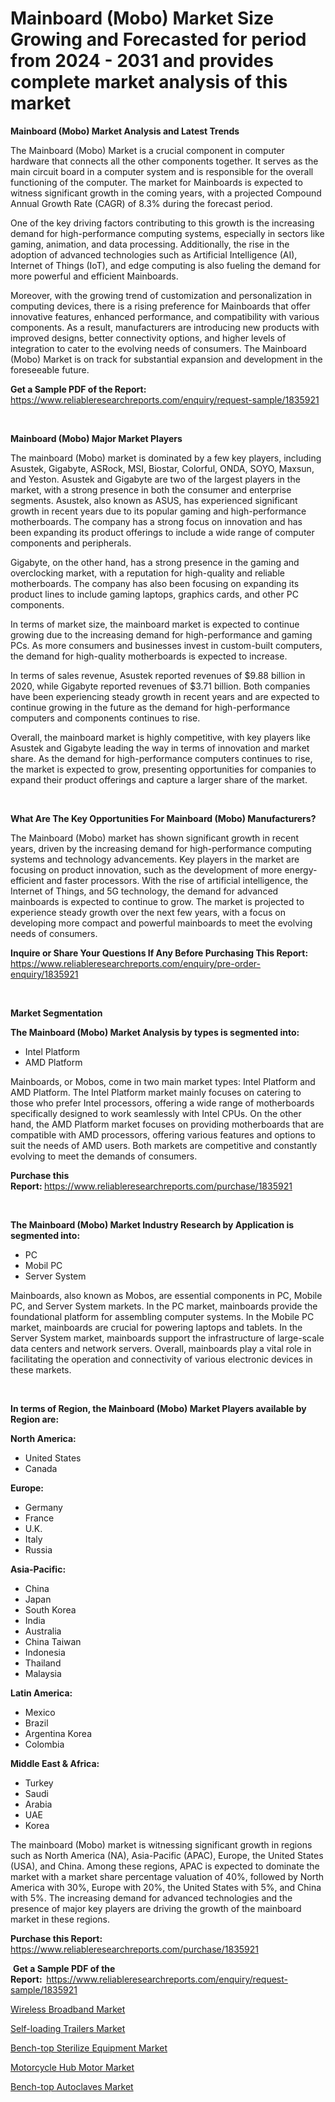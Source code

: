 <p><h1>Mainboard (Mobo) Market Size Growing and Forecasted for period from 2024 - 2031 and provides complete market analysis of this market</h1></p><p><strong>Mainboard (Mobo) Market Analysis and Latest Trends</strong></p>
<p><p>The Mainboard (Mobo) Market is a crucial component in computer hardware that connects all the other components together. It serves as the main circuit board in a computer system and is responsible for the overall functioning of the computer. The market for Mainboards is expected to witness significant growth in the coming years, with a projected Compound Annual Growth Rate (CAGR) of 8.3% during the forecast period.</p><p>One of the key driving factors contributing to this growth is the increasing demand for high-performance computing systems, especially in sectors like gaming, animation, and data processing. Additionally, the rise in the adoption of advanced technologies such as Artificial Intelligence (AI), Internet of Things (IoT), and edge computing is also fueling the demand for more powerful and efficient Mainboards.</p><p>Moreover, with the growing trend of customization and personalization in computing devices, there is a rising preference for Mainboards that offer innovative features, enhanced performance, and compatibility with various components. As a result, manufacturers are introducing new products with improved designs, better connectivity options, and higher levels of integration to cater to the evolving needs of consumers. The Mainboard (Mobo) Market is on track for substantial expansion and development in the foreseeable future.</p></p>
<p><strong>Get a Sample PDF of the Report:&nbsp;</strong> <a href="https://www.reliableresearchreports.com/enquiry/request-sample/1835921">https://www.reliableresearchreports.com/enquiry/request-sample/1835921</a></p>
<p>&nbsp;</p>
<p><strong>Mainboard (Mobo) Major Market Players</strong></p>
<p><p>The mainboard (Mobo) market is dominated by a few key players, including Asustek, Gigabyte, ASRock, MSI, Biostar, Colorful, ONDA, SOYO, Maxsun, and Yeston. Asustek and Gigabyte are two of the largest players in the market, with a strong presence in both the consumer and enterprise segments. Asustek, also known as ASUS, has experienced significant growth in recent years due to its popular gaming and high-performance motherboards. The company has a strong focus on innovation and has been expanding its product offerings to include a wide range of computer components and peripherals.</p><p>Gigabyte, on the other hand, has a strong presence in the gaming and overclocking market, with a reputation for high-quality and reliable motherboards. The company has also been focusing on expanding its product lines to include gaming laptops, graphics cards, and other PC components.</p><p>In terms of market size, the mainboard market is expected to continue growing due to the increasing demand for high-performance and gaming PCs. As more consumers and businesses invest in custom-built computers, the demand for high-quality motherboards is expected to increase.</p><p>In terms of sales revenue, Asustek reported revenues of $9.88 billion in 2020, while Gigabyte reported revenues of $3.71 billion. Both companies have been experiencing steady growth in recent years and are expected to continue growing in the future as the demand for high-performance computers and components continues to rise.</p><p>Overall, the mainboard market is highly competitive, with key players like Asustek and Gigabyte leading the way in terms of innovation and market share. As the demand for high-performance computers continues to rise, the market is expected to grow, presenting opportunities for companies to expand their product offerings and capture a larger share of the market.</p></p>
<p>&nbsp;</p>
<p><strong>What Are The Key Opportunities For Mainboard (Mobo) Manufacturers?</strong></p>
<p><p>The Mainboard (Mobo) market has shown significant growth in recent years, driven by the increasing demand for high-performance computing systems and technology advancements. Key players in the market are focusing on product innovation, such as the development of more energy-efficient and faster processors. With the rise of artificial intelligence, the Internet of Things, and 5G technology, the demand for advanced mainboards is expected to continue to grow. The market is projected to experience steady growth over the next few years, with a focus on developing more compact and powerful mainboards to meet the evolving needs of consumers.</p></p>
<p><strong>Inquire or Share Your Questions If Any Before Purchasing This Report:</strong> <a href="https://www.reliableresearchreports.com/enquiry/pre-order-enquiry/1835921">https://www.reliableresearchreports.com/enquiry/pre-order-enquiry/1835921</a></p>
<p>&nbsp;</p>
<p><strong>Market Segmentation</strong></p>
<p><strong>The Mainboard (Mobo) Market Analysis by types is segmented into:</strong></p>
<p><ul><li>Intel Platform</li><li>AMD Platform</li></ul></p>
<p><p>Mainboards, or Mobos, come in two main market types: Intel Platform and AMD Platform. The Intel Platform market mainly focuses on catering to those who prefer Intel processors, offering a wide range of motherboards specifically designed to work seamlessly with Intel CPUs. On the other hand, the AMD Platform market focuses on providing motherboards that are compatible with AMD processors, offering various features and options to suit the needs of AMD users. Both markets are competitive and constantly evolving to meet the demands of consumers.</p></p>
<p><strong>Purchase this Report:&nbsp;</strong><a href="https://www.reliableresearchreports.com/purchase/1835921">https://www.reliableresearchreports.com/purchase/1835921</a></p>
<p>&nbsp;</p>
<p><strong>The Mainboard (Mobo) Market Industry Research by Application is segmented into:</strong></p>
<p><ul><li>PC</li><li>Mobil PC</li><li>Server System</li></ul></p>
<p><p>Mainboards, also known as Mobos, are essential components in PC, Mobile PC, and Server System markets. In the PC market, mainboards provide the foundational platform for assembling computer systems. In the Mobile PC market, mainboards are crucial for powering laptops and tablets. In the Server System market, mainboards support the infrastructure of large-scale data centers and network servers. Overall, mainboards play a vital role in facilitating the operation and connectivity of various electronic devices in these markets.</p></p>
<p>&nbsp;</p>
<p><strong>In terms of Region, the Mainboard (Mobo) Market Players available by Region are:</strong></p>
<p>
    <p> <strong> North America: </strong>
        <ul>
            <li>United States</li>
            <li>Canada</li>
        </ul>
        </p> 
    <p> <strong> Europe: </strong>
        <ul>
            <li>Germany</li>
            <li>France</li>
            <li>U.K.</li>
            <li>Italy</li>
            <li>Russia</li>
        </ul>
        </p> 
    <p> <strong> Asia-Pacific: </strong>
        <ul>
            <li>China</li>
            <li>Japan</li>
            <li>South Korea</li>
            <li>India</li>
            <li>Australia</li>
            <li>China Taiwan</li>
            <li>Indonesia</li>
            <li>Thailand</li>
            <li>Malaysia</li>
        </ul>
        </p> 
    <p> <strong> Latin America: </strong>
        <ul>
            <li>Mexico</li>
            <li>Brazil</li>
            <li>Argentina Korea</li>
            <li>Colombia</li>
        </ul>
        </p> 
    <p> <strong> Middle East & Africa: </strong>
        <ul>
            <li>Turkey</li>
            <li>Saudi</li>
            <li>Arabia</li>
            <li>UAE</li>
            <li>Korea</li>
        </ul>
    </p>
    </p>
<p><p>The mainboard (Mobo) market is witnessing significant growth in regions such as North America (NA), Asia-Pacific (APAC), Europe, the United States (USA), and China. Among these regions, APAC is expected to dominate the market with a market share percentage valuation of 40%, followed by North America with 30%, Europe with 20%, the United States with 5%, and China with 5%. The increasing demand for advanced technologies and the presence of major key players are driving the growth of the mainboard market in these regions.</p></p>
<p><strong>Purchase this Report: </strong><a href="https://www.reliableresearchreports.com/purchase/1835921">https://www.reliableresearchreports.com/purchase/1835921</a></p>
<p>&nbsp;<strong>Get a Sample PDF of the Report:&nbsp;&nbsp;</strong><a href="https://www.reliableresearchreports.com/enquiry/request-sample/1835921">https://www.reliableresearchreports.com/enquiry/request-sample/1835921</a></p>
<p><strong></strong></p>
<p><p><a href="https://medium.com/@kimberlymay76/wireless-broadband-market-furnishes-information-on-market-share-market-trends-and-market-growth-cc18fe900282">Wireless Broadband Market</a></p><p><a href="https://issuu.com/reportprime-2/docs/self-loading-trailers-market-size-2030.pptx">Self-loading Trailers Market</a></p><p><a href="https://github.com/Paul14Anderson63/Market-Research-Report-List-3/blob/main/bench-top-sterilize-equipment-market.md">Bench-top Sterilize Equipment Market</a></p><p><a href="https://issuu.com/reportprime-2/docs/motorcycle-hub-motor-market-size-2030.pptx">Motorcycle Hub Motor Market</a></p><p><a href="https://github.com/mabutironaldo/Market-Research-Report-List-3/blob/main/bench-top-autoclaves-market.md">Bench-top Autoclaves Market</a></p></p>